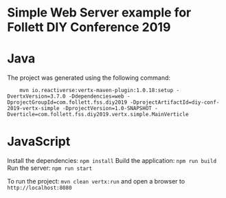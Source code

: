 
# Simple Web Server example for Follett DIY Conference 2019

# Java
The project was generated using the following command:
```
    mvn io.reactiverse:vertx-maven-plugin:1.0.18:setup -DvertxVersion=3.7.0 -Ddependencies=web -DprojectGroupId=com.follett.fss.diy2019 -DprojectArtifactId=diy-conf-2019-vertx-simple -DprojectVersion=1.0-SNAPSHOT -Dverticle=com.follett.fss.diy2019.vertx.simple.MainVerticle
```
# JavaScript
Install the dependencies: `npm install`
Build the application: `npm run build`
Run the server: `npm run start`

To run the project: `mvn clean vertx:run` and open a browser to `http://localhost:8080`
